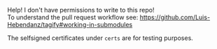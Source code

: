 Help! I don't have permissions to write to this repo!  
To understand the pull request workflow see: https://github.com/Luis-Hebendanz/tagify#working-in-submodules

The selfsigned certificates under `certs` are for testing purposes.


